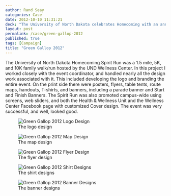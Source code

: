 ```yaml
---
author: Rand Seay
categories: Case
date: 2012-10-10 11:31:21
deck: "The University of North Dakota celebrates Homecoming with an annual Spirit Run called the Green Gallop. The old branding was thrown out the window and the rest is history."
layout: post
permalink: /case/green-gallop-2012
published: true
tags: [Campaign]
title: "Green Gallop 2012"
---
```


The University of North Dakota Homecoming Spirit Run was a 1.5 mile, 5K, and 10K family walk/run hosted by the UND Wellness Center. In this project I worked closely with the event coordinator, and handled nearly all<!--more--> the design work associated with it. This included developing the logo and branding the entire event. On the print side there were posters, flyers, table tents, route maps, handouts, T-shirts, and banners, including a parade banner and Start and Finish Banners. The Spirit Run was also promoted campus-wide using screens, web sliders, and both the Health & Wellness Unit and the Wellness Center Facebook page with customized Cover design. The event was very successful, and well, looked good.

<figure class="image">
    <img src="{{ '/img/work/green-gallop-2012/greengallop-logo.jpg' | prepend: site.baseurl }}" alt="Green Gallop 2012 Logo Design">
    <figcaption>The logo design</figcaption>
</figure>

<figure class="image">
    <img src="{{ '/img/work/green-gallop-2012/greengallop-map.jpg' | prepend: site.baseurl }}" alt="Green Gallop 2012 Map Design">
    <figcaption>The map design</figcaption>
</figure>

<figure class="image">
    <img src="{{ '/img/work/green-gallop-2012/greengallop-flyer.jpg' | prepend: site.baseurl }}" alt="Green Gallop 2012 Flyer Design">
    <figcaption>The flyer design</figcaption>
</figure>

<figure class="image">
    <img src="{{ '/img/work/green-gallop-2012/greengallop-shirts.jpg' | prepend: site.baseurl }}" alt="Green Gallop 2012 Shirt Designs">
    <figcaption>The shirt designs</figcaption>
</figure>

<figure class="image">
    <img class="drop-shadow" src="{{ '/img/work/green-gallop-2012/greengallop-banners.jpg' | prepend: site.baseurl }}" alt="Green Gallop 2012 Banner Designs">
    <figcaption>The banner designs</figcaption>
</figure>
